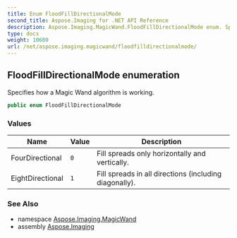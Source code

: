 ```yaml
---
title: Enum FloodFillDirectionalMode
second_title: Aspose.Imaging for .NET API Reference
description: Aspose.Imaging.MagicWand.FloodFillDirectionalMode enum. Specifies how a Magic Wand algorithm is working
type: docs
weight: 10600
url: /net/aspose.imaging.magicwand/floodfilldirectionalmode/
---
```

## FloodFillDirectionalMode enumeration

Specifies how a Magic Wand algorithm is working.

```csharp
public enum FloodFillDirectionalMode
```

### Values

| Name | Value | Description |
| --- | --- | --- |
| FourDirectional | `0` | Fill spreads only horizontally and vertically. |
| EightDirectional | `1` | Fill spreads in all directions (including diagonally). |

### See Also

* namespace [Aspose.Imaging.MagicWand](../../aspose.imaging.magicwand/)
* assembly [Aspose.Imaging](../../)


